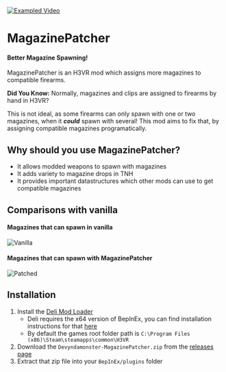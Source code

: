 [![Exampled Video](https://az743702.vo.msecnd.net/cdn/kofi3.png?v=0)](https://ko-fi.com/devyn_myers)

# MagazinePatcher

#### Better Magazine Spawning!

MagazinePatcher is an H3VR mod which assigns more magazines to compatible firearms. 

**Did You Know:** Normally, magazines and clips are assigned to firearms by hand in H3VR?

This is not ideal, as some firearms can only spawn with one or two magazines, when it ***could*** spawn with several! This mod aims to fix that, by assigning compatible magazines programatically.

## Why should you use MagazinePatcher?
- It allows modded weapons to spawn with magazines
- It adds variety to magazine drops in TNH
- It provides important datastructures which other mods can use to get compatible magazines

## Comparisons with vanilla

#### Magazines that can spawn in vanilla
![Vanilla](https://i.imgur.com/BjJHrSa.jpg)

#### Magazines that can spawn with MagazinePatcher
![Patched](https://i.imgur.com/Eb0zFme.jpg)

## Installation
1. Install the [Deli Mod Loader](https://github.com/Deli-Counter/Deli)
    - Deli requires the x64 version of BepInEx, you can find installation instructions for that [here](https://bepinex.github.io/bepinex_docs/master/articles/user_guide/installation/index.html?tabs=tabid-win)
    - By default the games root folder path is `C:\Program Files (x86)\Steam\steamapps\common\H3VR`
3. Download the `Devyndamonster-MagazinePatcher.zip` from the [releases page](https://github.com/devyndamonster/MagazinePatcher/releases/tag/v0.1.0)
4. Extract that zip file into your `BepInEx/plugins` folder
